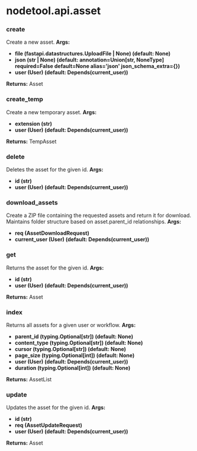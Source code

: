 # nodetool.api.asset

### create

Create a new asset.
**Args:**
- **file (fastapi.datastructures.UploadFile | None) (default: None)**
- **json (str | None) (default: annotation=Union[str, NoneType] required=False default=None alias='json' json_schema_extra={})**
- **user (User) (default: Depends(current_user))**

**Returns:** Asset

### create_temp

Create a new temporary asset.
**Args:**
- **extension (str)**
- **user (User) (default: Depends(current_user))**

**Returns:** TempAsset

### delete

Deletes the asset for the given id.
**Args:**
- **id (str)**
- **user (User) (default: Depends(current_user))**

### download_assets

Create a ZIP file containing the requested assets and return it for download.
Maintains folder structure based on asset.parent_id relationships.
**Args:**
- **req (AssetDownloadRequest)**
- **current_user (User) (default: Depends(current_user))**

### get

Returns the asset for the given id.
**Args:**
- **id (str)**
- **user (User) (default: Depends(current_user))**

**Returns:** Asset

### index

Returns all assets for a given user or workflow.
**Args:**
- **parent_id (typing.Optional[str]) (default: None)**
- **content_type (typing.Optional[str]) (default: None)**
- **cursor (typing.Optional[str]) (default: None)**
- **page_size (typing.Optional[int]) (default: None)**
- **user (User) (default: Depends(current_user))**
- **duration (typing.Optional[int]) (default: None)**

**Returns:** AssetList

### update

Updates the asset for the given id.
**Args:**
- **id (str)**
- **req (AssetUpdateRequest)**
- **user (User) (default: Depends(current_user))**

**Returns:** Asset

